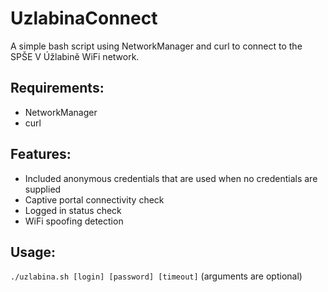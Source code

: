 # UzlabinaConnect
A simple bash script using NetworkManager and curl to connect to the SPŠE V Úžlabině WiFi network.
## Requirements:
- NetworkManager
- curl
## Features:
- Included anonymous credentials that are used when no credentials are supplied
- Captive portal connectivity check
- Logged in status check
- WiFi spoofing detection
## Usage:
`./uzlabina.sh [login] [password] [timeout]` (arguments are optional)
